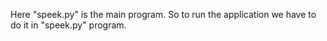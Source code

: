 Here "speek.py" is the main program.
So to run the application we have to do it in "speek.py" program.
